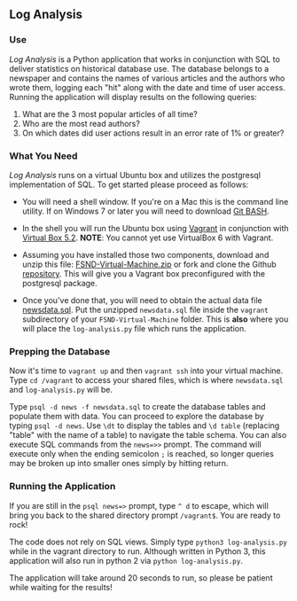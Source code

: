 
## Log Analysis

### Use
_Log Analysis_ is a Python application that works in conjunction with SQL to deliver statistics on historical database use. The database belongs to a newspaper and contains the names of various articles and the authors who wrote them, logging each "hit" along with the date and time of user access. Running the application will display results on the following queries:

1. What are the 3 most popular articles of all time?
2. Who are the most read authors?
3. On which dates did user actions result in an error rate of 1% or greater?

### What You Need
_Log Analysis_ runs on a virtual Ubuntu box and utilizes the postgresql implementation of SQL. To get started please proceed as follows:

* You will need a shell window. If you're on a Mac this is the command line utility. If on Windows 7 or later you will need to download [Git BASH](https://gitforwindows.org/).

* In the shell you will run the Ubuntu box using [Vagrant](https://www.vagrantup.com/) in conjunction with [Virtual Box 5.2](https://www.virtualbox.org/wiki/Download_Old_Builds_5_2). **NOTE**: You cannot yet use VirtualBox 6 with Vagrant.

* Assuming you have installed those two components, download and unzip this file: [FSND-Virtual-Machine.zip](https://s3.amazonaws.com/video.udacity-data.com/topher/2018/April/5acfbfa3_fsnd-virtual-machine/fsnd-virtual-machine.zip) or fork and clone the Github [repository](https://github.com/udacity/fullstack-nanodegree-vm). This will give you a Vagrant box preconfigured with the postgresql package.

* Once you've done that, you will need to obtain the actual data file [newsdata.sql](https://d17h27t6h515a5.cloudfront.net/topher/2016/August/57b5f748_newsdata/newsdata.zip). Put the unzipped ``newsdata.sql`` file inside the ``vagrant`` subdirectory of your ``FSND-Virtual-Machine`` folder. This is **also** where you will place the ``log-analysis.py`` file which runs the application.

### Prepping the Database

Now it's time to ``vagrant up`` and then ``vagrant ssh`` into your virtual machine. Type ``cd /vagrant`` to access your shared files, which is where ``newsdata.sql`` and ``log-analysis.py`` will be.

Type ``psql -d news -f newsdata.sql`` to create the database tables and populate them with data. You can proceed to explore the database by typing ``psql -d news``. Use ``\dt`` to display the tables and ``\d table`` (replacing "table" with the name of a table) to navigate the table schema. You can also execute SQL commands from the ``news=>>`` prompt. The command will execute only when the ending semicolon ``;`` is reached, so longer queries may be broken up into smaller ones simply by hitting return.

### Running the Application

If you are still in the ``psql news=>`` prompt, type ``^ d`` to escape, which will bring you back to
the shared directory prompt ``/vagrant$``. You are ready to rock!

The code does not rely on SQL views. Simply type ``python3 log-analysis.py`` while in the vagrant directory to run. Although written in Python 3, this application will also run in python 2 via ``python log-analysis.py``.

The application will take around 20 seconds to run, so please be patient while waiting for the results!
